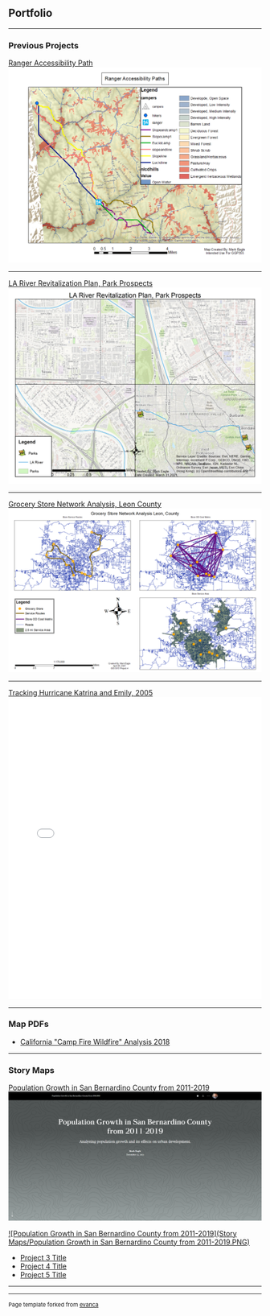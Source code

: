 ## Portfolio

---

### Previous Projects 

[Ranger Accessibility Path](https://github.com/chereagle1/chereagle1.github.io/blob/46d0c27a12d1707a58a32e9fea1aebb5cf1403af/images/Ranger%20Accessibility%20Paths.png)
<img src="images/Ranger%20Accessibility%20Paths.png?raw=true"/>

---
[LA River Revitalization Plan, Park Prospects](https://github.com/chereagle1/chereagle1.github.io/blob/60113849667e2a074f07f0cb50c04f9444fd7993/images/Eagle%20Project%202.jpg)
<img src="images/Eagle Project 2.jpg?raw=true"/>

---
[Grocery Store Network Analysis, Leon County](https://github.com/chereagle1/chereagle1.github.io/blob/ed976d2f79c6f9ae2ab569f7ba7a208e7c95bd77/images/Eagle%20Project%204.png) 
<img src="images/Eagle Project 4.png?raw=true"/>

---
[Tracking Hurricane Katrina and Emily, 2005](https://github.com/chereagle1/chereagle1.github.io/blob/9a8ed8b32fc4b1494f9268fd4717b8ee09891408/pdf/Assignment%207%20Eagle.pdf)
<embed src="pdf/Assignment 7 Eagle.pdf" type="application/pdf" width="100%" height="600px" />

---
### Map PDFs

- [California "Camp Fire Wildfire" Analysis 2018](https://github.com/chereagle1/chereagle1.github.io/blob/d76f9af8bfcdc81c4e2de9ec6332b14b22ed2064/pdf/Final%20Project%20Mark%20Eagle.pdf)

---
### Story Maps
[Population Growth in San Bernardino County from 2011-2019](https://storymaps.arcgis.com/stories/30bf7dd78c4d4a70bc2f453d525050e0)
<img src="Story Maps/Population Growth in San Bernardino County from 2011-2019.PNG?raw=true"/>

[![Population Growth in San Bernardino County from 2011-2019](Story Maps/Population Growth in San Bernardino County from 2011-2019.PNG)](https://storymaps.arcgis.com/stories/30bf7dd78c4d4a70bc2f453d525050e0)
- [Project 3 Title](http://example.com/)
- [Project 4 Title](http://example.com/)
- [Project 5 Title](http://example.com/)

---




---
<p style="font-size:11px">Page template forked from <a href="https://github.com/evanca/quick-portfolio">evanca</a></p>
<!-- Remove above link if you don't want to attibute -->
